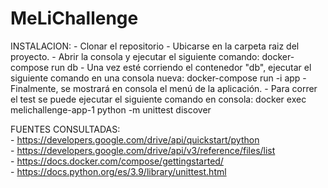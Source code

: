 # MeLiChallenge

INSTALACION:
    - Clonar el repositorio
    - Ubicarse en la carpeta raiz del proyecto.
    - Abrir la consola y ejecutar el siguiente comando:
        docker-compose run db
    - Una vez esté corriendo el contenedor "db", ejecutar el siguiente comando en una consola nueva:
        docker-compose run -i app
    - Finalmente, se mostrará en consola el menú de la aplicación.
    - Para correr el test se puede ejecutar el siguiente comando en consola:
        docker exec melichallenge-app-1 python -m unittest discover

FUENTES CONSULTADAS:  
    - https://developers.google.com/drive/api/quickstart/python  
    - https://developers.google.com/drive/api/v3/reference/files/list  
    - https://docs.docker.com/compose/gettingstarted/  
    - https://docs.python.org/es/3.9/library/unittest.html  
    

